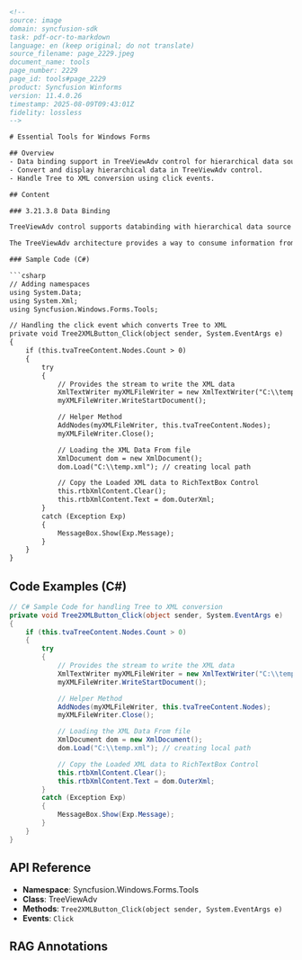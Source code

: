 ```html
<!--
source: image
domain: syncfusion-sdk
task: pdf-ocr-to-markdown
language: en (keep original; do not translate)
source_filename: page_2229.jpeg
document_name: tools
page_number: 2229
page_id: tools#page_2229
product: Syncfusion Winforms
version: 11.4.0.26
timestamp: 2025-08-09T09:43:01Z
fidelity: lossless
-->

# Essential Tools for Windows Forms

## Overview
- Data binding support in TreeViewAdv control for hierarchical data sources like XML.
- Convert and display hierarchical data in TreeViewAdv control.
- Handle Tree to XML conversion using click events.

## Content

### 3.21.3.8 Data Binding

TreeViewAdv control supports databinding with hierarchical data source like XML and displays the information.

The TreeViewAdv architecture provides a way to consume information from an external XML file, DataSet objects, etc., and allows the user to convert the Tree to XML structure and vice versa. To implement this databinding concept in TreeViewAdv, the user should drag and drop a TreeViewAdv control, RichTextBox control, and MainFrameBarManager to the form. Create bar items and handle the below click events accordingly.

### Sample Code (C#)

```csharp
// Adding namespaces
using System.Data;
using System.Xml;
using Syncfusion.Windows.Forms.Tools;

// Handling the click event which converts Tree to XML
private void Tree2XMLButton_Click(object sender, System.EventArgs e)
{
    if (this.tvaTreeContent.Nodes.Count > 0)
    {
        try
        {
            // Provides the stream to write the XML data
            XmlTextWriter myXMLFileWriter = new XmlTextWriter("C:\\temp.xml", null);
            myXMLFileWriter.WriteStartDocument();

            // Helper Method
            AddNodes(myXMLFileWriter, this.tvaTreeContent.Nodes);
            myXMLFileWriter.Close();

            // Loading the XML Data From file
            XmlDocument dom = new XmlDocument();
            dom.Load("C:\\temp.xml"); // creating local path

            // Copy the Loaded XML data to RichTextBox Control
            this.rtbXmlContent.Clear();
            this.rtbXmlContent.Text = dom.OuterXml;
        }
        catch (Exception Exp)
        {
            MessageBox.Show(Exp.Message);
        }
    }
}
```

## Code Examples (C#)
```csharp
// C# Sample Code for handling Tree to XML conversion
private void Tree2XMLButton_Click(object sender, System.EventArgs e)
{
    if (this.tvaTreeContent.Nodes.Count > 0)
    {
        try
        {
            // Provides the stream to write the XML data
            XmlTextWriter myXMLFileWriter = new XmlTextWriter("C:\\temp.xml", null);
            myXMLFileWriter.WriteStartDocument();

            // Helper Method
            AddNodes(myXMLFileWriter, this.tvaTreeContent.Nodes);
            myXMLFileWriter.Close();

            // Loading the XML Data From file
            XmlDocument dom = new XmlDocument();
            dom.Load("C:\\temp.xml"); // creating local path

            // Copy the Loaded XML data to RichTextBox Control
            this.rtbXmlContent.Clear();
            this.rtbXmlContent.Text = dom.OuterXml;
        }
        catch (Exception Exp)
        {
            MessageBox.Show(Exp.Message);
        }
    }
}
```

## API Reference
- **Namespace**: Syncfusion.Windows.Forms.Tools
- **Class**: TreeViewAdv
- **Methods**: `Tree2XMLButton_Click(object sender, System.EventArgs e)`
- **Events**: `Click`

## RAG Annotations
<!-- tags: [syncfusion, winforms, treeviewadv, databinding, xml, conversion, tree2xml] keywords: [treeviewadv, hierarchical data, xml, databinding, conversion, treedata, xmlstructure, baritems, trycatch, excepmessage] -->
```